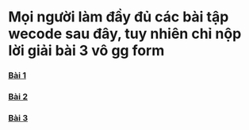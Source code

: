 # Mọi người làm đầy đủ các bài tập wecode sau đây, tuy nhiên chỉ nộp lời giải bài 3 vô gg form
### [Bài 1](https://github.com/PhamThinh-Zoro/CS112.Q11.KHTN/blob/main/Bai1.pdf)
### [Bài 2](https://github.com/PhamThinh-Zoro/CS112.Q11.KHTN/blob/main/Bai2.pdf)
### [Bài 3](https://github.com/PhamThinh-Zoro/CS112.Q11.KHTN/blob/main/Bai3.pdf)
